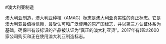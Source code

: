 #澳大利亚制造

澳大利亚制造，澳大利亚种植（AMAG）标志是澳大利亚真实性的真正标志。它是澳大利亚最值得信赖，最受认可和广泛使用的原产国标志，并以第三方认证体系为基础，确保带有该标识的产品被认证为“真正的澳大利亚货”。2017年有超过2600家公司购买和正在使用澳大利亚制造标志。
